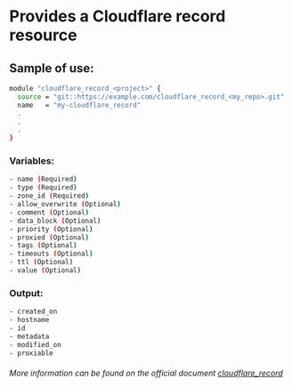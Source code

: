 # Provides a Cloudflare record resource

## Sample of use:

```bash
module "cloudflare_record_<project>" {
  source = "git::https://example.com/cloudflare_record_<my_repo>.git"
  name   = "my-cloudflare_record"
  .
  .
  .
}
```

### Variables:

```bash
- name (Required)
- type (Required)
- zone_id (Required)
- allow_overwrite (Optional)
- comment (Optional)
- data_block (Optional)
- priority (Optional)
- proxied (Optional)
- tags (Optional)
- timeouts (Optional)
- ttl (Optional)
- value (Optional)
```

### Output:

```bash
- created_on
- hostname
- id
- metadata
- modified_on
- proxiable
```

###### More information can be found on the official document [cloudflare_record](https://registry.terraform.io/providers/cloudflare/cloudflare/latest/docs/resources/record)